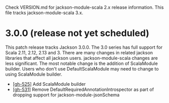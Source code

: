 Check VERSION.md for jackson-module-scala 2.x release information. This file tracks jackson-module-scala 3.x.

# 3.0.0 (release not yet scheduled)

This patch release tracks Jackson 3.0.0. The 3.0 series has full support for Scala 2.11, 2.12, 2.13 and 3. There are many changes in related jackson libraries
that affect all jackson users. jackson-module-scala changes are less significant. The most notable change is the addition of ScalaModule builder.
Users who don't use DefaultScalaModule may need to change to using ScalaModule builder.

* [[gh-525]](https://github.com/FasterXML/jackson-module-scala/issues/525) Add ScalaModule builder 
* [[gh-531]](https://github.com/FasterXML/jackson-module-scala/issues/531) Remove DefaultRequiredAnnotationIntrospector as part of dropping support for jackson-module-jsonSchema
